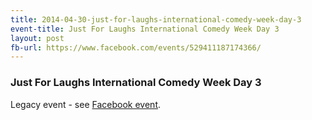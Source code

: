 ```yaml
---
title: 2014-04-30-just-for-laughs-international-comedy-week-day-3
event-title: Just For Laughs International Comedy Week Day 3
layout: post
fb-url: https://www.facebook.com/events/529411187174366/
---
```

<h3>Just For Laughs International Comedy Week Day 3</h3>
Legacy event - see <a href="https://www.facebook.com/events/529411187174366/">Facebook event</a>.